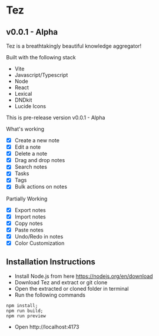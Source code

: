 # Tez
## v0.0.1 - Alpha
Tez is a breathtakingly beautiful knowledge aggregator!

Built with the following stack

- Vite
- Javascript/Typescript
- Node
- React
- Lexical
- DNDkit
- Lucide Icons

This is pre-release version v0.0.1 - Alpha

What's working
- [x] Create a new note
- [x] Edit a note
- [x] Delete a note
- [x] Drag and drop notes
- [x] Search notes
- [x] Tasks
- [x] Tags
- [x] Bulk actions on notes

Partially Working
- [x] Export notes
- [x] Import notes
- [x] Copy notes
- [x] Paste notes
- [x] Undo/Redo in notes
- [x] Color Customization

## Installation Instructions

- Install Node.js from here https://nodejs.org/en/download
- Download Tez and extract or git clone
- Open the extracted or cloned folder in terminal
- Run the following commands

```
npm install;
npm run build;
npm run preview
```
- Open http://localhost:4173